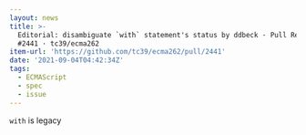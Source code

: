 ```yaml
---
layout: news
title: >-
  Editorial: disambiguate `with` statement's status by ddbeck · Pull Request
  #2441 · tc39/ecma262
item-url: 'https://github.com/tc39/ecma262/pull/2441'
date: '2021-09-04T04:42:34Z'
tags:
  - ECMAScript
  - spec
  - issue
---
```

`with` is legacy
